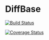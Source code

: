 # DiffBase

[![Build Status](https://travis-ci.org/JuliaDiff/DiffBase.jl.svg?branch=master)](https://travis-ci.org/JuliaDiff/DiffBase.jl)

[![Coverage Status](https://coveralls.io/repos/JuliaDiff/DiffBase.jl/badge.svg?branch=master&service=github)](https://coveralls.io/github/JuliaDiff/DiffBase.jl?branch=master)
